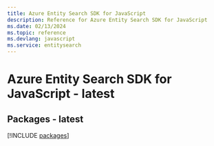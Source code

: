 ```yaml
---
title: Azure Entity Search SDK for JavaScript
description: Reference for Azure Entity Search SDK for JavaScript
ms.date: 02/13/2024
ms.topic: reference
ms.devlang: javascript
ms.service: entitysearch
---
```

# Azure Entity Search SDK for JavaScript - latest
## Packages - latest
[!INCLUDE [packages](entity-search-index.md)]